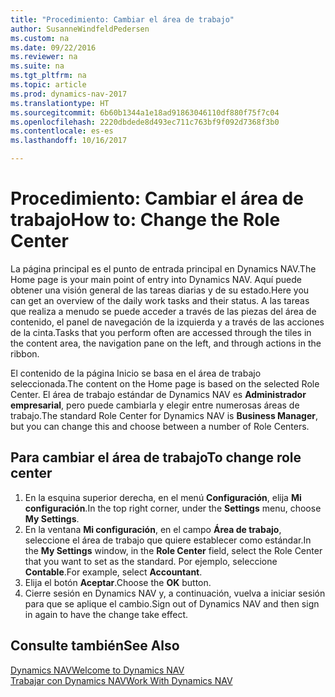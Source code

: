 ```yaml
---
title: "Procedimiento: Cambiar el área de trabajo"
author: SusanneWindfeldPedersen
ms.custom: na
ms.date: 09/22/2016
ms.reviewer: na
ms.suite: na
ms.tgt_pltfrm: na
ms.topic: article
ms.prod: dynamics-nav-2017
ms.translationtype: HT
ms.sourcegitcommit: 6b60b1344a1e18ad91863046110df880f75f7c04
ms.openlocfilehash: 2220dbdede8d493ec711c763bf9f092d7368f3b0
ms.contentlocale: es-es
ms.lasthandoff: 10/16/2017

---
```


# <a name="how-to-change-the-role-center"></a><span data-ttu-id="e364e-102">Procedimiento: Cambiar el área de trabajo</span><span class="sxs-lookup"><span data-stu-id="e364e-102">How to: Change the Role Center</span></span>
<span data-ttu-id="e364e-103">La página principal es el punto de entrada principal en Dynamics NAV.</span><span class="sxs-lookup"><span data-stu-id="e364e-103">The Home page is your main point of entry into Dynamics NAV.</span></span> <span data-ttu-id="e364e-104">Aquí puede obtener una visión general de las tareas diarias y de su estado.</span><span class="sxs-lookup"><span data-stu-id="e364e-104">Here you can get an overview of the daily work tasks and their status.</span></span> <span data-ttu-id="e364e-105">A las tareas que realiza a menudo se puede acceder a través de las piezas del área de contenido, el panel de navegación de la izquierda y a través de las acciones de la cinta.</span><span class="sxs-lookup"><span data-stu-id="e364e-105">Tasks that you perform often are accessed through the tiles in the content area, the navigation pane on the left, and through actions in the ribbon.</span></span>

<span data-ttu-id="e364e-106">El contenido de la página Inicio se basa en el área de trabajo seleccionada.</span><span class="sxs-lookup"><span data-stu-id="e364e-106">The content on the Home page is based on the selected Role Center.</span></span> <span data-ttu-id="e364e-107">El área de trabajo estándar de Dynamics NAV es **Administrador empresarial**, pero puede cambiarla y elegir entre numerosas áreas de trabajo.</span><span class="sxs-lookup"><span data-stu-id="e364e-107">The standard Role Center for Dynamics NAV is **Business Manager**, but you can change this and choose between a number of Role Centers.</span></span>

## <a name="to-change-role-center"></a><span data-ttu-id="e364e-108">Para cambiar el área de trabajo</span><span class="sxs-lookup"><span data-stu-id="e364e-108">To change role center</span></span>
1. <span data-ttu-id="e364e-109">En la esquina superior derecha, en el menú **Configuración**, elija **Mi configuración**.</span><span class="sxs-lookup"><span data-stu-id="e364e-109">In the top right corner, under the **Settings** menu, choose **My Settings**.</span></span>
2. <span data-ttu-id="e364e-110">En la ventana **Mi configuración**, en el campo **Área de trabajo**, seleccione el área de trabajo que quiere establecer como estándar.</span><span class="sxs-lookup"><span data-stu-id="e364e-110">In the **My Settings** window, in the **Role Center** field, select the Role Center that you want to set as the standard.</span></span> <span data-ttu-id="e364e-111">Por ejemplo, seleccione **Contable**.</span><span class="sxs-lookup"><span data-stu-id="e364e-111">For example, select **Accountant**.</span></span>
3. <span data-ttu-id="e364e-112">Elija el botón **Aceptar**.</span><span class="sxs-lookup"><span data-stu-id="e364e-112">Choose the **OK** button.</span></span>
4. <span data-ttu-id="e364e-113">Cierre sesión en Dynamics NAV y, a continuación, vuelva a iniciar sesión para que se aplique el cambio.</span><span class="sxs-lookup"><span data-stu-id="e364e-113">Sign out of Dynamics NAV and then sign in again to have the change take effect.</span></span>

## <a name="see-also"></a><span data-ttu-id="e364e-114">Consulte también</span><span class="sxs-lookup"><span data-stu-id="e364e-114">See Also</span></span>
[<span data-ttu-id="e364e-115">Dynamics NAV</span><span class="sxs-lookup"><span data-stu-id="e364e-115">Welcome to Dynamics NAV</span></span>](across-get-started.md)  
[<span data-ttu-id="e364e-116">Trabajar con Dynamics NAV</span><span class="sxs-lookup"><span data-stu-id="e364e-116">Work With Dynamics NAV</span></span>](ui-work-product.md)  

